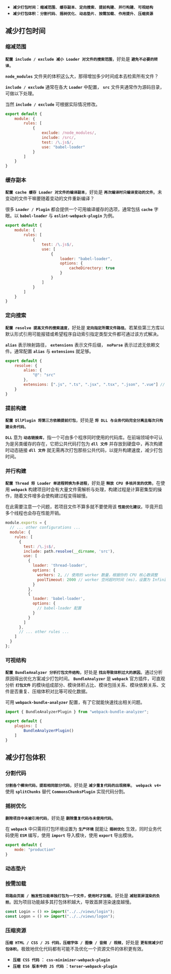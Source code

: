 * **`减少打包时间`**：**`缩减范围`**、**`缓存副本`**、**`定向搜索`**、**`提前构建`**、**`并行构建`**、**`可视结构`**
* **`减少打包体积`**：**`分割代码`**、**`摇树优化`**、**`动态垫片`**、**`按需加载`**、**`作用提升`**、**`压缩资源`**





## 减少打包时间



### 缩减范围

**`配置 include / exclude 减小 Loader 对文件的搜索范围`**，好处是 **`避免不必要的转译`**。

**`node_modules`** 文件夹的体积这么大，那得增加多少时间成本去检索所有文件？

**`include / exclude`** 通常在各大 **`Loader`** 中配置， **`src`** 文件夹通常作为源码目录，可做以下处理。

当然 **`include / exclude`** 可根据实际情况修改。

```javascript
export default {
    module: {
        rules: [
            {
                exclude: /node_modules/,
                include: /src/,
                test: /\.js$/,
                use: "babel-loader"
            }
        ]
    }
}
```





### 缓存副本

**`配置 cache 缓存 Loader 对文件的编译副本`**，好处是 **`再次编译时只编译变动的文件`**。未变动的文件干嘛要随着变动的文件重新编译？

很多 **`Loader / Plugin`** 都会提供一个可用编译缓存的选项，通常包括 **`cache`** 字眼。以 **`babel-loader`** 与 **`eslint-webpack-plugin`** 为例。

```javascript
export default {
    module: {
        rules: [
            {
                test: /\.js$/,
                use: [
                    {
                        loader: "babel-loader",
                        options: {
                            cacheDirectory: true
                        }
                    }
                ]
            }
        ]
    }
}
```





### 定向搜索

**`配置 resolve 提高文件的搜索速度`**，好处是 **`定向指定所需文件路径`**。若某些第三方库以默认形式引用可能报错或希望程序自动索引指定类型文件都可通过该方式解决。

**`alias`** 表示映射路径， **`extensions`** 表示文件后缀， **`noParse`** 表示过滤无依赖文件。通常配置 **`alias`** 与 **`extensions`** 就足够。

```javascript
export default {
    resolve: {
        alias: {
            "@": "src"
        },
        extensions: [".js", ".ts", ".jsx", ".tsx", ".json", ".vue"] // 导入模块省略后缀
    }
}
```





### 提前构建

**`配置 DllPlugin 将第三方依赖提前打包`**，好处是 **`将 DLL 与业务代码完全分离且每次只构建业务代码`**。

**`DLL`** 意为 **`动态链接库`**，指一个可由多个程序同时使用的代码库。在前端领域中可认为是另类缓存的存在，它把公共代码打包为 **`dll 文件`** 并存放到硬盘中，再次构建时动态链接 **`dll 文件`** 就无需再次打包那些公共代码，以提升构建速度，减少打包时间。







### 并行构建

**`配置 Thread 将 Loader 单进程转换为多进程`**，好处是 **`释放 CPU 多核并发的优势`**。在使用 **`webpack`** 构建项目时会有大量文件需解析与处理，构建过程是计算密集型的操作，随着文件增多会使构建过程变得越慢。

在此需要注意一个问题，若项目文件不算多就不要使用该 **`性能优化建议`**，毕竟开启多个线程也会存在性能开销。

```javascript
module.exports = {
  // ... other configurations ...
  module: {
    rules: [
      {
        test: /\.js$/,
        include: path.resolve(__dirname, 'src'),
        use: [
          {
            loader: 'thread-loader',
            options: {
              workers: 2, // 使用的 worker 数量，根据你的 CPU 核心数调整
              poolTimeout: 2000 // worker 空闲超时时间 (ms)，设置为 Infinity 可避免 worker 关闭
            }
          },
          {
            loader: 'babel-loader',
            options: {
              // babel-loader 配置
            }
          }
        ]
      },
      // ... other rules ...
    ]
  }
};
```





### 可视结构

**`配置 BundleAnalyzer 分析打包文件结构`**，好处是 **`找出导致体积过大的原因`**。通过分析原因得出优化方案减少打包时间。 **`BundleAnalyzer`** 是 **`webpack`** 官方插件，可直观分析 **`打包文件`** 的模块组成部分、模块体积占比、模块包括关系、模块依赖关系、文件是否重复、压缩体积对比等可视化数据。

可用 **`webpack-bundle-analyzer`** 配置，有了它就能快速找出相关问题。

```javascript
import { BundleAnalyzerPlugin } from "webpack-bundle-analyzer";

export default {
    plugins: [
        BundleAnalyzerPlugin()
    ]
}
```





## 减少打包体积



### 分割代码

**`分割各个模块代码，提取相同部分代码`**，好处是 **`减少重复代码的出现频率`**。 **`webpack v4+`** 使用 **`splitChunks`** 替代 **`CommonsChunksPlugin`** 实现代码分割。





### 摇树优化

**`删除项目中未被引用代码`**，好处是 **`删除重复代码与未使用代码`**。

在 **`webpack`** 中只需将打包环境设置为 **`生产环境`** 就能让 **`摇树优化`** 生效，同时业务代码使用 **`ESM`** 编写，使用 **`import`** 导入模块，使用 **`export`** 导出模块。

```javascript
export default {
    mode: "production"
}
```





### 动态垫片





### 按需加载

**`将路由页面 / 触发性功能单独打包为一个文件，使用时才加载`**。好处是 **`减轻首屏渲染的负担`**。因为项目功能越多其打包体积越大，导致首屏渲染速度越慢。

```javascript
const Login = () => import("../../views/login");
const Logon = () => import("../../views/logon");
```



### 压缩资源

**`压缩 HTML / CSS / JS 代码，压缩字体 / 图像 / 音频 / 视频`**，好处是 **`更有效减少打包体积`**。极致地优化代码都有可能不及优化一个资源文件的体积更有效。

* **`压缩 CSS 代码`** ： **`css-minimizer-webpack-plugin`**
* **`压缩 ES6 版本中的 JS 代码`** ：**`terser-webpack-plugin`**

